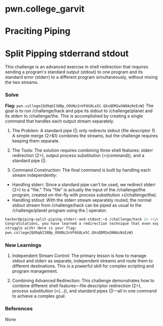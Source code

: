 # pwn.college_garvit
# Praciting Piping

# Split Pipping stderrand stdout
This challenge is an advanced exercise in shell redirection that requires sending a program's standard output (stdout) to one program and its standard error (stderr) to a different program simultaneously, without mixing the two streams.

### Solve
**Flag:** `pwn.college{Qd9qbI38Bp_O9UNz2nVF6G8Le5C.QXxQDM2wSN0AzNzEzW}`
The goal is to run /challenge/hack and pipe its stdout to /challenge/planet and its stderr to /challenge/the. This is accomplished by creating a single command that handles each output stream separately.

1. The Problem: A standard pipe (|) only redirects stdout (file descriptor 1). A simple merge (2>&1) combines the streams, but the challenge requires keeping them separate.

2. The Tools: The solution requires combining three shell features: stderr redirection (2>), output process substitution (>(command)), and a standard pipe (|).

3. Command Construction: The final command is built by handling each stream independently:
 - Handling stderr: Since a standard pipe can't be used, we redirect stderr (2>) to a "file." This "file" is actually the input of the /challenge/the program, created on-the-fly with process substitution >(/challenge/the).
 - Handling stdout: With the stderr stream separately routed, the normal stdout stream from /challenge/hack can be piped as usual to the /challenge/planet program using the | operator.
 

```bash
hacker@piping~split-piping-stderr-and-stdout:~$ /challenge/hack 2> >(/challenge/the) | /challenge/planet
Congratulations, you have learned a redirection technique that even experts
struggle with! Here is your flag:
pwn.college{Qd9qbI38Bp_O9UNz2nVF6G8Le5C.QXxQDM2wSN0AzNzEzW}
```
    
### New Learnings
1. Independent Stream Control: The primary lesson is how to manage stdout and stderr as separate, independent streams and route them to different destinations. This is a powerful skill for complex scripting and program management.

2. Combining Advanced Redirection: This challenge demonstrates how to combine different shell features—file descriptor redirection (2>), process substitution (>(...)), and standard pipes (|)—all in one command to achieve a complex goal.

### References 
None